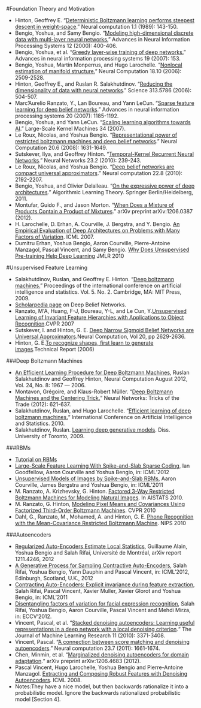 #Foundation Theory and Motivation
* Hinton, Geoffrey E. “[Deterministic Boltzmann learning performs steepest descent in weight-space](http://www.cs.toronto.edu/~hinton/absps/dbmNC.pdf).” Neural computation 1.1 (1989): 143-150.
* Bengio, Yoshua, and Samy Bengio. “[Modeling high-dimensional discrete data with multi-layer neural networks.](https://www.google.com.hk/url?sa=t&rct=j&q=&esrc=s&source=web&cd=3&ved=0CE8QFjAC&url=%68%74%74%70%3a%2f%2f%63%69%74%65%73%65%65%72%78%2e%69%73%74%2e%70%73%75%2e%65%64%75%2f%76%69%65%77%64%6f%63%2f%64%6f%77%6e%6c%6f%61%64%3f%64%6f%69%3d%31%30%2e%31%2e%31%2e%32%33%2e%38%35%36%38%26%72%65%70%3d%72%65%70%31%26%74%79%70%65%3d%70%64%66&ei=DARuUbvmOo29iAf0pIC4Dg&usg=AFQjCNEb-1lYjNEe-vnZ0ULoX4ScX2eW-g&sig2=MaqdAQRAcdbTc0YrKeOLbA&bvm=bv.45368065,d.aGc&cad=rjt)” Advances in Neural Information Processing Systems 12 (2000): 400-406.
* Bengio, Yoshua, et al. “[Greedy layer-wise training of deep networks.](http://www.stanford.edu/class/psych209a/ReadingsByDate/02_22/BengioEtAl06DBN.pdf)” Advances in neural information processing systems 19 (2007): 153.
* Bengio, Yoshua, Martin Monperrus, and Hugo Larochelle. “[Nonlocal estimation of manifold structure.](http://www.iro.umontreal.ca/~lisa/pointeurs/nc-submission.pdf)” Neural Computation 18.10 (2006): 2509-2528.
* Hinton, Geoffrey E., and Ruslan R. Salakhutdinov. “[Reducing the dimensionality of data with neural networks](http://www.cs.toronto.edu/~hinton/science.pdf).” Science 313.5786 (2006): 504-507.
* Marc’Aurelio Ranzato, Y., Lan Boureau, and Yann LeCun. “[Sparse feature learning for deep belief networks](http://www.cs.nyu.edu/~ranzato/publications/ranzato-nips07.pdf).” Advances in neural information processing systems 20 (2007): 1185-1192.
* Bengio, Yoshua, and Yann LeCun. “[Scaling learning algorithms towards AI](http://yann.lecun.com/exdb/publis/pdf/bengio-lecun-07.pdf).” Large-Scale Kernel Machines 34 (2007).
* Le Roux, Nicolas, and Yoshua Bengio. “[Representational power of restricted boltzmann machines and deep belief networks](http://research.microsoft.com/pubs/64643/representational_power.pdf).” Neural Computation 20.6 (2008): 1631-1649.
* Sutskever, Ilya, and Geoffrey Hinton. “[Temporal-Kernel Recurrent Neural Networks](http://www.cs.utoronto.ca/~ilya/pubs/2008/tkrnn.pdf).” Neural Networks 23.2 (2010): 239-243.
* Le Roux, Nicolas, and Yoshua Bengio. “[Deep belief networks are compact universal approximators](http://snowbird.djvuzone.org/2008/abstracts/160.pdf).” Neural computation 22.8 (2010): 2192-2207.
* Bengio, Yoshua, and Olivier Delalleau. “[On the expressive power of deep architectures](http://www.iro.umontreal.ca/~lisa/pointeurs/ALT2011.pdf).” Algorithmic Learning Theory. Springer Berlin/Heidelberg, 2011.
* Montufar, Guido F., and Jason Morton. “[When Does a Mixture of Products Contain a Product of Mixtures](http://www.personal.psu.edu/gfm10/blogs/gfmc_blog/MontufarTalkISI.pdf).” arXiv preprint arXiv:1206.0387 (2012).
* H. Larochelle, D. Erhan, A. Courville, J. Bergstra, and Y. Bengio. [An Empirical Evaluation of Deep Architectures on Problems with Many Factors of Variation](http://www.cs.toronto.edu/~larocheh/publications/deep-nets-icml-07.pdf). ICML 2007.
* Dumitru Erhan, Yoshua Bengio, Aaron Courville, Pierre-Antoine Manzagol, Pascal Vincent, and Samy Bengio. [Why Does Unsupervised Pre-training Help Deep Learning](http://www.jmlr.org/papers/volume11/erhan10a/erhan10a.pdf) JMLR 2010

#Unsupervised Feature Learning
* Salakhutdinov, Ruslan, and Geoffrey E. Hinton. “[Deep boltzmann machines.](http://www.cs.utoronto.ca/~rsalakhu/papers/dbm.pdf)” Proceedings of the international conference on artificial intelligence and statistics. Vol. 5. No. 2. Cambridge, MA: MIT Press, 2009.
* [Scholarpedia page](http://www.scholarpedia.org/article/Deep_belief_networks) on Deep Belief Networks.
* Ranzato, M'A, Huang, F-J, Boureau, Y-L, and Le Cun, Y.[Unsupervised Learning of Invariant Feature Hierarchies with Applications to Object Recognition](http://yann.lecun.com/exdb/publis/pdf/ranzato-cvpr-07.pdf).CVPR 2007
* Sutskever, I. and Hinton, G. E. [Deep Narrow Sigmoid Belief Networks are Universal Approximators](http://www.cs.toronto.edu/~hinton/absps/universal.pdf).Neural Computation, Vol 20, pp 2629-2636.
* Hinton, G. E.[To recognize shapes, first learn to generate images](http://www.cs.toronto.edu/~hinton/absps/montrealTR.pdf).Technical Report (2006)

###Deep Boltzmann Machines
* [An Efficient Learning Procedure for Deep Boltzmann Machines](http://www.utstat.toronto.edu/~rsalakhu/papers/neco_DBM.pdf), Ruslan Salakhutdinov and Geoffrey Hinton, Neural Computation August 2012, Vol. 24, No. 8: 1967 — 2006.
* Montavon, Grégoire, and Klaus-Robert Müller. “[Deep Boltzmann Machines and the Centering Trick.](http://gregoire.montavon.name/publications/montavon-lncs12.pdf)“ Neural Networks: Tricks of the Trade (2012): 621-637.
* Salakhutdinov, Ruslan, and Hugo Larochelle. “[Efficient learning of deep boltzmann machines.](http://www.mit.edu/~rsalakhu/papers/dbmrec.pdf)“ International Conference on Artificial Intelligence and Statistics. 2010.
* Salakhutdinov, Ruslan. [Learning deep generative models](http://cubs.buffalo.edu/govind/CSE705-SeminarPapers/9.pdf). Diss. University of Toronto, 2009.

###RBMs
* [Tutorial on RBMs](http://deeplearning.net/tutorial/rbm.html)
* [Large-Scale Feature Learning With Spike-and-Slab Sparse Coding](http://icml.cc/2012/papers/718.pdf), Ian Goodfellow, Aaron Courville and Yoshua Bengio, in: ICML’2012
* [Unsupervised Models of Images by Spike-and-Slab RBMs](http://www.iro.umontreal.ca/~lisa/pointeurs/ICML2011_SSRBM.pdf), Aaron Courville, James Bergstra and Yoshua Bengio, in: ICML’2011
* M. Ranzato, A. Krizhevsky, G. Hinton. [Factored 3-Way Restricted Boltzmann Machines for Modeling Natural Images](http://www.cs.toronto.edu/~ranzato/publications/ranzato_aistats2010.pdf). In AISTATS 2010.
* M. Ranzato, G. Hinton, [Modeling Pixel Means and Covariances Using Factorized Third-Order Boltzmann Machines](http://www.cs.toronto.edu/~ranzato/publications/ranzato_cvpr2010.pdf). CVPR 2010
* Dahl, G., Ranzato, M., Mohamed, A. and Hinton, G. E. [Phone Recognition with the Mean-Covariance Restricted Boltzmann Machine](http://www.cs.toronto.edu/~hinton/absps/mcphone.pdf). NIPS 2010

###Autoencoders
* [Regularized Auto-Encoders Estimate Local Statistics](http://arxiv.org/abs/1211.4246), Guillaume Alain, Yoshua Bengio and Salah Rifai, Université de Montréal, arXiv report 1211.4246, 2012
* [A Generative Process for Sampling Contractive Auto-Encoders](http://icml.cc/2012/papers/910.pdf), Salah Rifai, Yoshua Bengio, Yann Dauphin and Pascal Vincent, in: ICML’2012, Edinburgh, Scotland, U.K., 2012
* [Contracting Auto-Encoders: Explicit invariance during feature extraction](http://www.iro.umontreal.ca/~lisa/pointeurs/ICML2011_explicit_invariance.pdf), Salah Rifai, Pascal Vincent, Xavier Muller, Xavier Glorot and Yoshua Bengio, in: ICML’2011
* [Disentangling factors of variation for facial expression recognition](http://www-etud.iro.umontreal.ca/~rifaisal/material/rifai_eccv_2012.pdf), Salah Rifai, Yoshua Bengio, Aaron Courville, Pascal Vincent and Mehdi Mirza, in: ECCV’2012.
* Vincent, Pascal, et al. “[Stacked denoising autoencoders: Learning useful representations in a deep network with a local denoising criterion](http://jmlr.csail.mit.edu/papers/volume11/vincent10a/vincent10a.pdf).“ The Journal of Machine Learning Research 11 (2010): 3371-3408.
* Vincent, Pascal. “[A connection between score matching and denoising autoencoders](http://www.iro.umontreal.ca/~vincentp/Publications/smdae_techreport.pdf).” Neural computation 23.7 (2011): 1661-1674.
* Chen, Minmin, et al. “[Marginalized denoising autoencoders for domain adaptation](http://arxiv.org/pdf/1206.4683).“ arXiv preprint arXiv:1206.4683 (2012).
* Pascal Vincent, Hugo Larochelle, Yoshua Bengio and Pierre-Antoine Manzagol. [Extracting and Composing Robust Features with Denoising Autoencoders](http://www.cs.toronto.edu/~larocheh/publications/icml-2008-denoising-autoencoders.pdf). ICML 2008.
* Notes:They have a nice model, but then backwards rationalize it into a probabilistic model. Ignore the backwards rationalized probabilistic model [Section 4].
